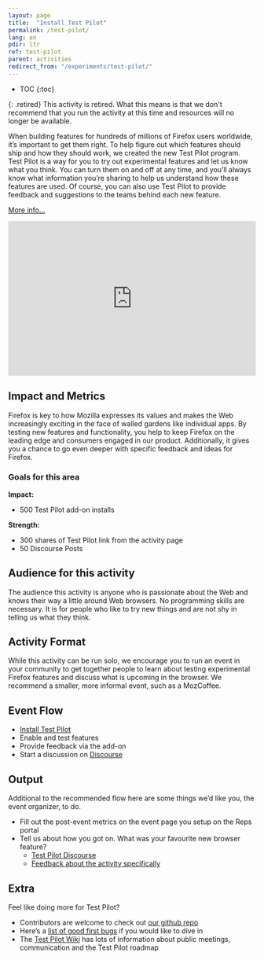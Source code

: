 ```yaml
---
layout: page
title:  "Install Test Pilot"
permalink: /test-pilot/
lang: en
pdir: ltr
ref: test-pilot
parent: activities
redirect_from: "/experiments/test-pilot/"
---
```


* TOC
{:toc}

{: .retired}
This activity is retired. What this means is that we don't recommend that you run the activity at this time and resources will no longer be available.

When building features for hundreds of millions of Firefox users worldwide, it’s important to get them right. To help figure out which features should ship and how they should work, we created the new Test Pilot program. Test Pilot is a way for you to try out experimental features and let us know what you think. You can turn them on and off at any time, and you’ll always know what information you’re sharing to help us understand how these features are used. Of course, you can also use Test Pilot to provide feedback and suggestions to the teams behind each new feature.

[More info...](https://blog.mozilla.org/blog/2016/05/10/you-can-help-build-the-future-of-firefox-with-the-new-test-pilot-program/)

<p>
  <iframe style="max-width:100%;" width="560" height="315" src="https://www.youtube.com/embed/0NCk8h5cfFI" frameborder="0" allowfullscreen></iframe>
</p>

## Impact and Metrics

Firefox is key to how Mozilla expresses its values and makes the Web increasingly exciting in the face of walled gardens like individual apps. By testing new features and functionality, you help to keep Firefox on the leading edge and consumers engaged in our product. Additionally, it gives you a chance to go even deeper with specific feedback and ideas for Firefox.

### Goals for this area

__Impact:__

* 500 Test Pilot add-on installs

__Strength:__

* 300 shares of Test Pilot link from the activity page
* 50 Discourse Posts

## Audience for this activity

The audience this activity is anyone who is passionate about the Web and knows their way a little around Web browsers. No programming skills are necessary. It is for people who like to try new things and are not shy in telling us what they think.

## Activity Format

While this activity can be run solo, we encourage you to run an event in your community to get together people to learn about testing experimental Firefox features and discuss what is upcoming in the browser. We recommend a smaller, more informal event, such as a MozCoffee.

## Event Flow

* [Install Test Pilot](http://testpilot.firefox.com/experiments?utm_source=activity.mozilla.community%26utm_medium=referral%26utm_campaign=moz-community-2016)
* Enable and test features
* Provide feedback via the add-on
* Start a discussion on [Discourse](https://discourse.mozilla-community.org/c/test-pilot)

## Output

Additional to the recommended flow here are some things we’d like you, the event organizer, to do.

* Fill out the post-event metrics on the event page you setup on the Reps portal
* Tell us about how you got on. What was your favourite new browser feature?
    * [Test Pilot Discourse](https://discourse.mozilla-community.org/c/test-pilot)
    * [Feedback about the activity specifically](https://discourse.mozilla-community.org/t/activate-mozilla-install-test-pilot/10075/1)

## Extra

Feel like doing more for Test Pilot?

* Contributors are welcome to check out [our github repo](https://github.com/mozilla/testpilot/)
* Here’s a [list of good first bugs](https://github.com/mozilla/testpilot/issues?q=is%3Aopen+is%3Aissue+label%3Agood-first-bug) if you would like to dive in
* The [Test Pilot Wiki](https://wiki.mozilla.org/Test_Pilot) has lots of information about public meetings, communication and the Test Pilot roadmap
